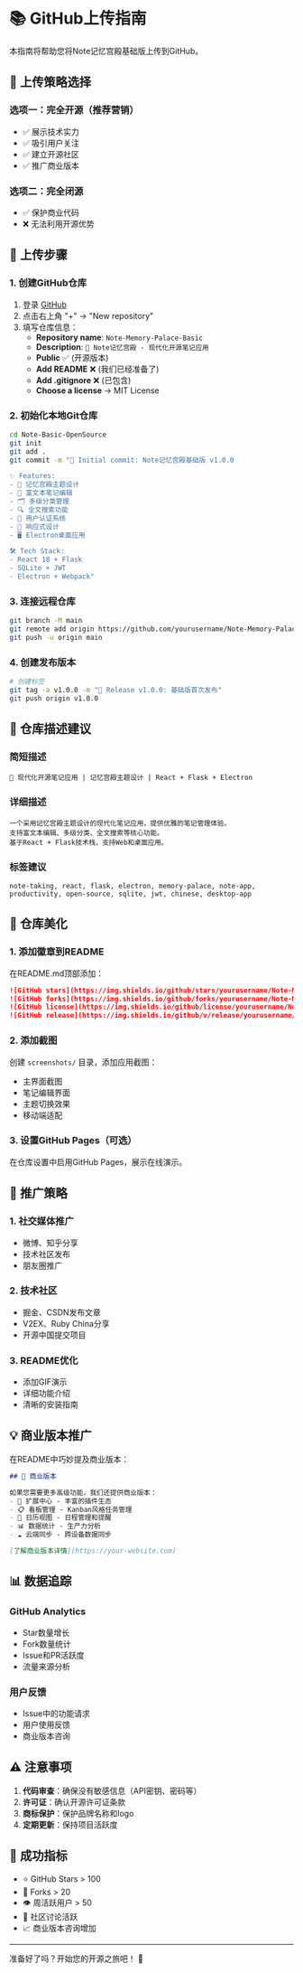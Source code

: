 # 📚 GitHub上传指南

本指南将帮助您将Note记忆宫殿基础版上传到GitHub。

## 🎯 上传策略选择

### 选项一：完全开源（推荐营销）
- ✅ 展示技术实力
- ✅ 吸引用户关注
- ✅ 建立开源社区
- ✅ 推广商业版本

### 选项二：完全闭源
- ✅ 保护商业代码
- ❌ 无法利用开源优势

## 🚀 上传步骤

### 1. 创建GitHub仓库

1. 登录 [GitHub](https://github.com)
2. 点击右上角 "+" → "New repository"
3. 填写仓库信息：
   - **Repository name**: `Note-Memory-Palace-Basic`
   - **Description**: `🏰 Note记忆宫殿 - 现代化开源笔记应用`
   - **Public** ✅ (开源版本)
   - **Add README** ❌ (我们已经准备了)
   - **Add .gitignore** ❌ (已包含)
   - **Choose a license** → MIT License

### 2. 初始化本地Git仓库

```bash
cd Note-Basic-OpenSource
git init
git add .
git commit -m "🎉 Initial commit: Note记忆宫殿基础版 v1.0.0

✨ Features:
- 🏰 记忆宫殿主题设计
- 📝 富文本笔记编辑
- 🗂️ 多级分类管理
- 🔍 全文搜索功能
- 👤 用户认证系统
- 📱 响应式设计
- 🖥️ Electron桌面应用

🛠️ Tech Stack:
- React 18 + Flask
- SQLite + JWT
- Electron + Webpack"
```

### 3. 连接远程仓库

```bash
git branch -M main
git remote add origin https://github.com/yourusername/Note-Memory-Palace-Basic.git
git push -u origin main
```

### 4. 创建发布版本

```bash
# 创建标签
git tag -a v1.0.0 -m "🎉 Release v1.0.0: 基础版首次发布"
git push origin v1.0.0
```

## 📝 仓库描述建议

### 简短描述
```
🏰 现代化开源笔记应用 | 记忆宫殿主题设计 | React + Flask + Electron
```

### 详细描述
```
一个采用记忆宫殿主题设计的现代化笔记应用，提供优雅的笔记管理体验。
支持富文本编辑、多级分类、全文搜索等核心功能。
基于React + Flask技术栈，支持Web和桌面应用。
```

### 标签建议
```
note-taking, react, flask, electron, memory-palace, note-app, 
productivity, open-source, sqlite, jwt, chinese, desktop-app
```

## 🎨 仓库美化

### 1. 添加徽章到README

在README.md顶部添加：

```markdown
![GitHub stars](https://img.shields.io/github/stars/yourusername/Note-Memory-Palace-Basic?style=social)
![GitHub forks](https://img.shields.io/github/forks/yourusername/Note-Memory-Palace-Basic?style=social)
![GitHub license](https://img.shields.io/github/license/yourusername/Note-Memory-Palace-Basic)
![GitHub release](https://img.shields.io/github/v/release/yourusername/Note-Memory-Palace-Basic)
```

### 2. 添加截图

创建 `screenshots/` 目录，添加应用截图：
- 主界面截图
- 笔记编辑界面
- 主题切换效果
- 移动端适配

### 3. 设置GitHub Pages（可选）

在仓库设置中启用GitHub Pages，展示在线演示。

## 🔗 推广策略

### 1. 社交媒体推广
- 微博、知乎分享
- 技术社区发布
- 朋友圈推广

### 2. 技术社区
- 掘金、CSDN发布文章
- V2EX、Ruby China分享
- 开源中国提交项目

### 3. README优化
- 添加GIF演示
- 详细功能介绍
- 清晰的安装指南

## 💡 商业版本推广

在README中巧妙提及商业版本：

```markdown
## 💎 商业版本

如果您需要更多高级功能，我们还提供商业版本：
- 🧩 扩展中心 - 丰富的插件生态
- 📋 看板管理 - Kanban风格任务管理
- 📅 日历视图 - 日程管理和提醒
- 📊 数据统计 - 生产力分析
- ☁️ 云端同步 - 跨设备数据同步

[了解商业版本详情](https://your-website.com)
```

## 📊 数据追踪

### GitHub Analytics
- Star数量增长
- Fork数量统计
- Issue和PR活跃度
- 流量来源分析

### 用户反馈
- Issue中的功能请求
- 用户使用反馈
- 商业版本咨询

## ⚠️ 注意事项

1. **代码审查**：确保没有敏感信息（API密钥、密码等）
2. **许可证**：确认开源许可证条款
3. **商标保护**：保护品牌名称和logo
4. **定期更新**：保持项目活跃度

## 🎯 成功指标

- ⭐ GitHub Stars > 100
- 🍴 Forks > 20
- 👁️ 周活跃用户 > 50
- 💬 社区讨论活跃
- 📈 商业版本咨询增加

---

准备好了吗？开始您的开源之旅吧！ 🚀
